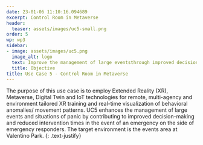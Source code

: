```yaml
---
date: 23-01-06 11:10:16.094689
excerpt: Control Room in Metaverse
header:
  teaser: assets/images/uc5-small.png
order: 5
wp: wp3
sidebar:
- image: assets/images/uc5.png
  image_alt: logo
  text: Improve the management of large eventsthrough improved decision making and reduced intervention times, thanks to the usage of metaverse, XR, digital twinning and IoT solutions.
  title: Objective
title: Use Case 5 - Control Room in Metaverse
--- 
```

The purpose of this use case is to employ Extended Reality (XR), Metaverse, Digital Twin and IoT technologies for remote, multi-agency and environment tailored XR training and real-time visualization of behavioral anomalies/ movement patterns. UC5 enhances the management of large events and situations of panic by contributing to improved decision-making and reduced intervention times in the event of an emergency on the side of emergency responders. The target environment is the events area at Valentino Park.
{: .text-justify}

